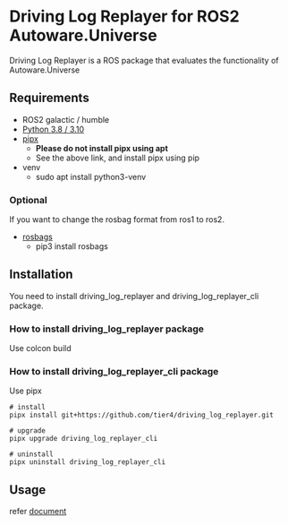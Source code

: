 # Driving Log Replayer for ROS2 Autoware.Universe

Driving Log Replayer is a ROS package that evaluates the functionality of Autoware.Universe

## Requirements

- ROS2 galactic / humble
- [Python 3.8 / 3.10](https://www.python.org/)
- [pipx](https://pipxproject.github.io/pipx/)
  - **Please do not install pipx using apt**
  - See the above link, and install pipx using pip
- venv
  - sudo apt install python3-venv

### Optional

If you want to change the rosbag format from ros1 to ros2.

- [rosbags](https://gitlab.com/ternaris/rosbags)
  - pip3 install rosbags

## Installation

You need to install driving_log_replayer and driving_log_replayer_cli package.

### How to install driving_log_replayer package

Use colcon build

### How to install driving_log_replayer_cli package

Use pipx

```shell
# install
pipx install git+https://github.com/tier4/driving_log_replayer.git

# upgrade
pipx upgrade driving_log_replayer_cli

# uninstall
pipx uninstall driving_log_replayer_cli
```

## Usage

refer [document](https://tier4.github.io/driving_log_replayer/)
